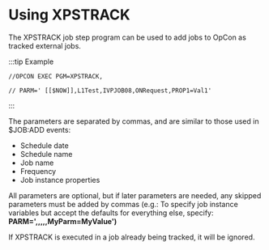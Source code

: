 # Using XPSTRACK

The XPSTRACK job step program can be used to add jobs to OpCon as tracked external jobs.

:::tip Example

```shell
//OPCON EXEC PGM=XPSTRACK,

// PARM=' [[$NOW]],L1Test,IVPJOB08,ONRequest,PROP1=Val1'
```

:::

The parameters are separated by commas, and are similar to those used in $JOB:ADD events:

- Schedule date
- Schedule name
- Job name
- Frequency
- Job instance properties

All parameters are optional, but if later parameters are needed, any skipped parameters must be added by commas (e.g.: To specify job instance variables but accept the defaults for everything else, specify: **PARM=\',,,,,MyParm=MyValue\')**

If XPSTRACK is executed in a job already being tracked, it will be
ignored.
